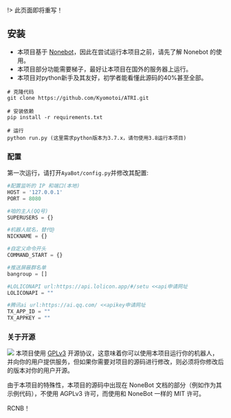 !> 此页面即将重写！

## 安装
* 本项目基于 [Nonebot](https://nonebot.cqp.moe/)，因此在尝试运行本项目之前，请先了解 Nonebot 的使用。
* 本项目部分功能需要梯子，最好让本项目在国外的服务器上运行。
* 本项目对python新手及其友好，初学者能看懂此源码的40%甚至全部。

```
# 克隆代码
git clone https://github.com/Kyomotoi/ATRI.git

# 安装依赖
pip install -r requirements.txt

# 运行
python run.py (这里需求python版本为3.7.x，请勿使用3.8运行本项目)
```


### 配置
第一次运行，请打开`AyaBot/config.py`并修改其配置:

```python
#配置监听的 IP 和端口(本地)
HOST = '127.0.0.1'
PORT = 8080

#咱的主人(QQ号)
SUPERUSERS = {}

#机器人赋名，替代@
NICKNAME = {}

#自定义命令开头
COMMAND_START = {}

#推送屏蔽群名单
bangroup = []

#LOLICONAPI url:https://api.lolicon.app/#/setu <<api申请网址
LOLICONAPI = ""

#腾讯ai url:https://ai.qq.com/ <<apikey申请网址
TX_APP_ID = ""
TX_APPKEY = ""
```


### 关于开源
![](https://www.gnu.org/graphics/gplv3-88x31.png)
本项目使用 [GPLv3](https://github.com/Kyomotoi/Aya/blob/master/LICENSE) 开源协议，这意味着你可以使用本项目运行你的机器人，并向你的用户提供服务，但如果你需要对项目的源码进行修改，则必须将你修改后的版本对你的用户开源。

由于本项目的特殊性，本项目的源码中出现在 NoneBot 文档的部分（例如作为其示例代码），不使用 AGPLv3 许可，而使用和 NoneBot 一样的 MIT 许可。



RCNB！

